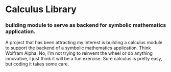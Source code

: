 # Calculus Library  
### building module to serve as backend for symbolic mathematics application.

A project that has been attracting my interest is building a calculus module to support the backend of a symbolic mathematics application. Think Wolfram Alpha. No, I'm not trying to reinvent the wheel or do anything innovative, I just think it will be a fun exercise. Sure calculus is pretty easy, but coding it takes some care.
